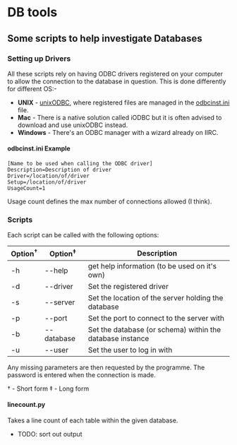 DB tools
==
## Some scripts to help investigate Databases

### Setting up Drivers
All these scripts rely on having ODBC drivers registered on your computer to allow the connection to the database in question. This is done differently for different OS:-

- **UNIX** - [unixODBC](http://www.unixodbc.org/), where registered files are managed in the [odbcinst.ini](http://www.unixodbc.org/odbcinst.html) file.
- **Mac** - There is a native solution called iODBC but it is often advised to download and use unixODBC instead.
- **Windows** - There's an ODBC manager with a wizard already on IIRC.

#### odbcinst.ini Example
```
[Name to be used when calling the ODBC driver]
Description=Description of driver
Driver=/location/of/driver
Setup=/location/of/driver
UsageCount=1
```
Usage count defines the max number of connections allowed (I think).
### Scripts
Each script can be called with the following options:

|Option<sup>†</sup>|Option<sup>‡</sup>|Description|
|---|---|---|
|-h|--help|get help information (to be used on it's own)
| -d|--driver|Set the registered driver|
| -s|--server|Set the location of the server holding the database|
| -p|--port|Set the port to connect to the server with|
| -b|--database|Set the database (or schema) within the database instance|
| -u|--user|Set the user to log in with|
Any missing parameters are then requested by the programme. The password is entered when the connection is made.

† - Short form
‡ - Long form
#### linecount.py
Takes a line count of each table within the given database.
- TODO: sort out output
